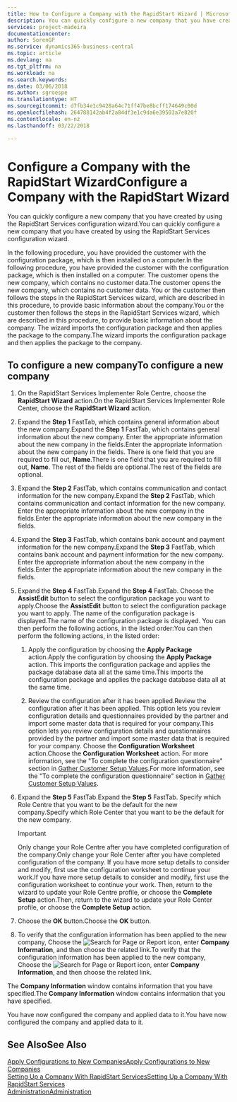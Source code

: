 ```yaml
---
title: How to Configure a Company with the RapidStart Wizard | Microsoft Docs
description: You can quickly configure a new company that you have created by using the RapidStart Services configuration wizard.
services: project-madeira
documentationcenter: 
author: SorenGP
ms.service: dynamics365-business-central
ms.topic: article
ms.devlang: na
ms.tgt_pltfrm: na
ms.workload: na
ms.search.keywords: 
ms.date: 03/06/2018
ms.author: sgroespe
ms.translationtype: HT
ms.sourcegitcommit: d7fb34e1c9428a64c71ff47be8bcff174649c00d
ms.openlocfilehash: 264788142ab4f2a84df3e1c9da6e39503a7e820f
ms.contentlocale: en-nz
ms.lasthandoff: 03/22/2018

---
```

# <a name="configure-a-company-with-the-rapidstart-wizard"></a><span data-ttu-id="3dea3-103">Configure a Company with the RapidStart Wizard</span><span class="sxs-lookup"><span data-stu-id="3dea3-103">Configure a Company with the RapidStart Wizard</span></span>
<span data-ttu-id="3dea3-104">You can quickly configure a new company that you have created by using the RapidStart Services configuration wizard.</span><span class="sxs-lookup"><span data-stu-id="3dea3-104">You can quickly configure a new company that you have created by using the RapidStart Services configuration wizard.</span></span>

<span data-ttu-id="3dea3-105">In the following procedure, you have provided the customer with the configuration package, which is then installed on a computer.</span><span class="sxs-lookup"><span data-stu-id="3dea3-105">In the following procedure, you have provided the customer with the configuration package, which is then installed on a computer.</span></span> <span data-ttu-id="3dea3-106">The customer opens the new company, which contains no customer data.</span><span class="sxs-lookup"><span data-stu-id="3dea3-106">The customer opens the new company, which contains no customer data.</span></span> <span data-ttu-id="3dea3-107">You or the customer then follows the steps in the RapidStart Services wizard, which are described in this procedure, to provide basic information about the company.</span><span class="sxs-lookup"><span data-stu-id="3dea3-107">You or the customer then follows the steps in the RapidStart Services wizard, which are described in this procedure, to provide basic information about the company.</span></span> <span data-ttu-id="3dea3-108">The wizard imports the configuration package and then applies the package to the company.</span><span class="sxs-lookup"><span data-stu-id="3dea3-108">The wizard imports the configuration package and then applies the package to the company.</span></span>  

## <a name="to-configure-a-new-company"></a><span data-ttu-id="3dea3-109">To configure a new company</span><span class="sxs-lookup"><span data-stu-id="3dea3-109">To configure a new company</span></span>  
1. <span data-ttu-id="3dea3-110">On the RapidStart Services Implementer Role Centre, choose the **RapidStart Wizard** action.</span><span class="sxs-lookup"><span data-stu-id="3dea3-110">On the RapidStart Services Implementer Role Center, choose the **RapidStart Wizard** action.</span></span>  
2. <span data-ttu-id="3dea3-111">Expand the **Step 1** FastTab, which contains general information about the new company.</span><span class="sxs-lookup"><span data-stu-id="3dea3-111">Expand the **Step 1** FastTab, which contains general information about the new company.</span></span> <span data-ttu-id="3dea3-112">Enter the appropriate information about the new company in the fields.</span><span class="sxs-lookup"><span data-stu-id="3dea3-112">Enter the appropriate information about the new company in the fields.</span></span> <span data-ttu-id="3dea3-113">There is one field that you are required to fill out, **Name**.</span><span class="sxs-lookup"><span data-stu-id="3dea3-113">There is one field that you are required to fill out, **Name**.</span></span> <span data-ttu-id="3dea3-114">The rest of the fields are optional.</span><span class="sxs-lookup"><span data-stu-id="3dea3-114">The rest of the fields are optional.</span></span>  
3. <span data-ttu-id="3dea3-115">Expand the **Step 2** FastTab, which contains communication and contact information for the new company.</span><span class="sxs-lookup"><span data-stu-id="3dea3-115">Expand the **Step 2** FastTab, which contains communication and contact information for the new company.</span></span> <span data-ttu-id="3dea3-116">Enter the appropriate information about the new company in the fields.</span><span class="sxs-lookup"><span data-stu-id="3dea3-116">Enter the appropriate information about the new company in the fields.</span></span>
4. <span data-ttu-id="3dea3-117">Expand the **Step 3** FastTab, which contains bank account and payment information for the new company.</span><span class="sxs-lookup"><span data-stu-id="3dea3-117">Expand the **Step 3** FastTab, which contains bank account and payment information for the new company.</span></span> <span data-ttu-id="3dea3-118">Enter the appropriate information about the new company in the fields.</span><span class="sxs-lookup"><span data-stu-id="3dea3-118">Enter the appropriate information about the new company in the fields.</span></span>  
5. <span data-ttu-id="3dea3-119">Expand the **Step 4** FastTab.</span><span class="sxs-lookup"><span data-stu-id="3dea3-119">Expand the **Step 4** FastTab.</span></span> <span data-ttu-id="3dea3-120">Choose the **AssistEdit** button to select the configuration package you want to apply.</span><span class="sxs-lookup"><span data-stu-id="3dea3-120">Choose the **AssistEdit** button to select the configuration package you want to apply.</span></span> <span data-ttu-id="3dea3-121">The name of the configuration package is displayed.</span><span class="sxs-lookup"><span data-stu-id="3dea3-121">The name of the configuration package is displayed.</span></span> <span data-ttu-id="3dea3-122">You can then perform the following actions, in the listed order:</span><span class="sxs-lookup"><span data-stu-id="3dea3-122">You can then perform the following actions, in the listed order:</span></span>  

    1. <span data-ttu-id="3dea3-123">Apply the configuration by choosing the **Apply Package** action.</span><span class="sxs-lookup"><span data-stu-id="3dea3-123">Apply the configuration by choosing the **Apply Package** action.</span></span> <span data-ttu-id="3dea3-124">This imports the configuration package and applies the package database data all at the same time.</span><span class="sxs-lookup"><span data-stu-id="3dea3-124">This imports the configuration package and applies the package database data all at the same time.</span></span>  

    2. <span data-ttu-id="3dea3-125">Review the configuration after it has been applied.</span><span class="sxs-lookup"><span data-stu-id="3dea3-125">Review the configuration after it has been applied.</span></span> <span data-ttu-id="3dea3-126">This option lets you review configuration details and questionnaires provided by the partner and import some master data that is required for your company.</span><span class="sxs-lookup"><span data-stu-id="3dea3-126">This option lets you review configuration details and questionnaires provided by the partner and import some master data that is required for your company.</span></span> <span data-ttu-id="3dea3-127">Choose the **Configuration Worksheet** action.</span><span class="sxs-lookup"><span data-stu-id="3dea3-127">Choose the **Configuration Worksheet** action.</span></span> <span data-ttu-id="3dea3-128">For more information, see the "To complete the configuration questionnaire" section in [Gather Customer Setup Values](admin-gather-customer-setup-values.md).</span><span class="sxs-lookup"><span data-stu-id="3dea3-128">For more information, see the "To complete the configuration questionnaire" section in [Gather Customer Setup Values](admin-gather-customer-setup-values.md).</span></span>  

6. <span data-ttu-id="3dea3-129">Expand the **Step 5** FastTab.</span><span class="sxs-lookup"><span data-stu-id="3dea3-129">Expand the **Step 5** FastTab.</span></span> <span data-ttu-id="3dea3-130">Specify which Role Centre that you want to be the default for the new company.</span><span class="sxs-lookup"><span data-stu-id="3dea3-130">Specify which Role Center that you want to be the default for the new company.</span></span>  

    > [!IMPORTANT]  
    >  <span data-ttu-id="3dea3-131">Only change your Role Centre after you have completed configuration of the company.</span><span class="sxs-lookup"><span data-stu-id="3dea3-131">Only change your Role Center after you have completed configuration of the company.</span></span> <span data-ttu-id="3dea3-132">If you have more setup details to consider and modify, first use the configuration worksheet to continue your work.</span><span class="sxs-lookup"><span data-stu-id="3dea3-132">If you have more setup details to consider and modify, first use the configuration worksheet to continue your work.</span></span> <span data-ttu-id="3dea3-133">Then, return to the wizard to update your Role Centre profile, or choose the **Complete Setup** action.</span><span class="sxs-lookup"><span data-stu-id="3dea3-133">Then, return to the wizard to update your Role Center profile, or choose the **Complete Setup** action.</span></span>

7. <span data-ttu-id="3dea3-134">Choose the **OK** button.</span><span class="sxs-lookup"><span data-stu-id="3dea3-134">Choose the **OK** button.</span></span>  
8. <span data-ttu-id="3dea3-135">To verify that the configuration information has been applied to the new company, Choose the ![Search for Page or Report](media/ui-search/search_small.png "Search for Page or Report icon") icon, enter **Company Information**, and then choose the related link.</span><span class="sxs-lookup"><span data-stu-id="3dea3-135">To verify that the configuration information has been applied to the new company, Choose the ![Search for Page or Report](media/ui-search/search_small.png "Search for Page or Report icon") icon, enter **Company Information**, and then choose the related link.</span></span>

<span data-ttu-id="3dea3-136">The **Company Information** window contains information that you have specified.</span><span class="sxs-lookup"><span data-stu-id="3dea3-136">The **Company Information** window contains information that you have specified.</span></span>   

<span data-ttu-id="3dea3-137">You have now configured the company and applied data to it.</span><span class="sxs-lookup"><span data-stu-id="3dea3-137">You have now configured the company and applied data to it.</span></span>  

## <a name="see-also"></a><span data-ttu-id="3dea3-138">See Also</span><span class="sxs-lookup"><span data-stu-id="3dea3-138">See Also</span></span>  
[<span data-ttu-id="3dea3-139">Apply Configurations to New Companies</span><span class="sxs-lookup"><span data-stu-id="3dea3-139">Apply Configurations to New Companies</span></span>](admin-apply-configuration-to-new-companies.md)  
[<span data-ttu-id="3dea3-140">Setting Up a Company With RapidStart Services</span><span class="sxs-lookup"><span data-stu-id="3dea3-140">Setting Up a Company With RapidStart Services</span></span>](admin-set-up-a-company-with-rapidstart.md)  
[<span data-ttu-id="3dea3-141">Administration</span><span class="sxs-lookup"><span data-stu-id="3dea3-141">Administration</span></span>](admin-setup-and-administration.md)


